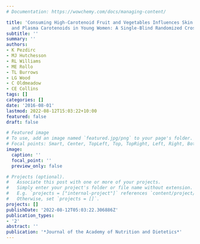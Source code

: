 ```yaml
---
# Documentation: https://wowchemy.com/docs/managing-content/

title: 'Consuming High-Carotenoid Fruit and Vegetables Influences Skin Yellowness
  and Plasma Carotenoids in Young Women: A Single-Blind Randomized Crossover Trial'
subtitle: ''
summary: ''
authors:
- K Pezdirc
- MJ Hutchesson
- RL Williams
- ME Rollo
- TL Burrows
- LG Wood
- C Oldmeadow
- CE Collins
tags: []
categories: []
date: '2016-08-01'
lastmod: 2022-08-12T15:03:22+10:00
featured: false
draft: false

# Featured image
# To use, add an image named `featured.jpg/png` to your page's folder.
# Focal points: Smart, Center, TopLeft, Top, TopRight, Left, Right, BottomLeft, Bottom, BottomRight.
image:
  caption: ''
  focal_point: ''
  preview_only: false

# Projects (optional).
#   Associate this post with one or more of your projects.
#   Simply enter your project's folder or file name without extension.
#   E.g. `projects = ["internal-project"]` references `content/project/deep-learning/index.md`.
#   Otherwise, set `projects = []`.
projects: []
publishDate: '2022-08-12T05:03:22.306886Z'
publication_types:
- '2'
abstract: ''
publication: '*Journal of the Academy of Nutrition and Dietetics*'
---
```


